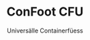 ---
title: "ConFoot CFU"
subtitle: "Universälle Containerfüess"
mainImage: "/images/products/confoot-cfu-main.jpg"
gallery:
  - "/images/products/confoot-cfu-1.jpg"
  - "/images/products/confoot-cfu-2.jpg"
  - "/images/products/confoot-cfu-3.jpg"
shortDescription: "ConFoot CFU isch e universälle Containerfüess, entwickelt für vielseitigi Containerhandhabig i unterschiedlichste Umgäbig."
technicalDescription: "Bi em ConFoot CFU wird höchtwertige Stahl iizoge und es het üses patentierts Verriegeligssystem, wo e sicheri Befestigung an Container-Eckgüsse ermöglicht."
videoID: "HDhFIRA-oZU"
specifications:
  - name: "Gewicht"
    value: "24 kg"
  - name: "Ladekapazität"
    value: "34 t"
  - name: "Dimensione"
    value: "45 × 30 × 25 cm"
  - name: "Material"
    value: "Höchtwertiger Stahl"
price: "6.350 EUR exkl. MwSt"
priceVAT: "7.684 EUR inkl. MwSt"
pricingNotes: "Rabatte bi Grössabnahm verfügbar. Kontaktier eus für individuell Offerte."
buyLink: "/contact"
howToUse: |
  1. Plaziere de CFU unter em Container-Eck
  2. Aktiviere s Verriegeligssystem
  3. Überprüef d sicheri Befestigung
  4. Wiederhole das für alli nöötige Ecke
benefits:
  - title: "Universelli Kompatibilität"
    description: "Funktioniert mit all standard Container, egal vo de Hersteller"
  - title: "Schnälli Installation"
    description: "Cha vo eim einzelne Bedienigsperson in weniger als 5 Minute pro Einheit aagsetzt werde"
  - title: "Platzsparend"
    description: "Kompakti Design ermöglicht d Lagerig i engen Räum, wenn s nöd im Gebrauch isch"
  - title: "Wirtschaftlich"
    description: "Reduziert dr Bedarf an spezialisierten Hebegerät, was d Betriebschoschte senkt"
  - title: "Vielseitigi Aawendige"
    description: "Geeignet für unterschiedlichsti Industriezweigi iinkl. Logistik, Produktion und Bau"
  - title: "Verbesserte Ablaufe"
    description: "Optimiert de Containerhandhabigsprozess und steigert d betriebliche Effizienz"
articleContent: |
  ## Was isch de ConFoot CFU?

  ConFoot CFU isch e universälle Containerfüess-Lösung, wo höchsti Vielseitigkeit und Kompatibilität i unterschiedlichste Container-Typen biete will. Das innovative System ermöglicht es, Container zuverlässig und effizient z handhabe, ganz ohni dä Notwendigkeit vo schwärcher Maschinerie oder spezielle Gerätschaften. S CFU-Modell sticht us wäge sim Fähigkeit, mit praktisch jedem standardmässige Shipping Container z funktioniere – und isch drum e ideale Wahl für Betriebe, wo mit verschiedenste Container-Artä schaffe.

  ## Wie's funktioniert

  De ConFoot CFU wird direkt an de Container-Eckguss befestigt und lieferet e stabile Basis für s Be- und Entlade sowie für temporäri Lagerig. S universälle Design sorgt dafür, dass s System mit nahezu all standardmässige Shipping Container kompatibel isch – ideal für Betriebe, wo mit verschiedenste Containertypen schaffe. Dr eifache Befestigungsmechanismus ermöglicht schnälli Uufstellig und Abnahme, was d Ziit und d Ressource, wo für d Containerhandhabig bruucht werde, erheblich reduziert.

  ## Wie funktionieret de ConFoot CFU

  ### Kernmechanismus

  De ConFoot CFU setzt uf es innovatives, universells Befestigungssystem, wo sich sicher an Container-Eckgüsse befestige lässt – unabhängi vom Hersteller. Die Vielseitigkeit wird durch es speziell entwicklets Klammermechanismus erreecht, wo sich an unterschiedlichi Konfiguratione vo de Eckgüsse aapasse tuet. Gmächt us höchtwertigem Stahl, bietet jede Einheit ussergewöhnlich Langlebigkeit und isch gliechziitig für e einzelne Bedienigsperson eifach z handhabe und z montiere.

  Dr Befestigungsprozess isch eifach und bruucht minimal Training. Bedienigspersonne chönd de CFU genau unter em Container-Eck plaziere, s Verriegeligssystem aktiviere und d sicheri Befestigung überprüefe, bevor witergange wird. Die Simplizität ermöglicht schnälli Uufstellig in verschiedenste betrieblichi Umgäbig – vo bebuschte Häfen bis zu abgelegene Baustätte.

  ### Vorteili vom Mechanismus

  1. **Universelli Aawendige**: S adaptivi Design vom CFU funktioniert mit Container vo allne grosse Hersteller und beseitigt Kompatibilitätsbedenke.
  2. **Betriebseifachheit**: S intuitivi Befestigungssystem chan schnäll erlernt werde, was d Trainingsufwand und Betribserroffrige reduziert.
  3. **Ziitersparnis**: D Containerhandhabig cha in eme Bruchteil vo dr Ziit erledigt werde im Vergleich zu traditionelle Methode, wo schwärchi Maschinerie nödig macht.
  4. **Ressourceneffizienz**: Dur d Reduktion vo dr Abhängigkeit von spezielle Gerätschaften ermöglicht de CFU e effizienteri Allokation vo de Ressource.

  Dr Mechanismus vom CFU stellt e bedeutende Fortschritt i dr Containerhandhabigstechnologie dar und biet e Lösung, wo Vielseitigkeit, Eifachheit und Effizienz in eini Produkt vereint.

  ## Aawendige vom ConFoot CFU

  ### Vielfältigi Logistikoperatione
  De ConFoot CFU überzeugt in verschiedenste Logistikoperatione, wo regelmässig unterschiedlichi Containertypen bedient werde. S universelli Kompatibilität macht es besonders wertvoll in multimodale Transport-Drehkreuze, wo Container vo diverse Hersteller und Reedereie zämecho. D Fähigkeit vom System, mit unterschiedliche Container z funktioniere, eliminiert dr Bedarf an mehre spezialisiärte Handhabigslösige, vereinfacht d Abläuf und senkt d Gerätekoschte.

  ### Kleini Distributionszentren
  Für chlini Distributionszentren, wo d Kosten für permanenti Containerhandhabigs-Gerätschaften nöd rechtfertigt werde chönd, liefert de ConFoot CFU e ideale Lösung. D portable Eigeschafte und d Eifachheit im Gebrauch erlaube dene Betriebe, Containerlieferige effizient z managed – ohni in kostspieligi Infrastruktur z investiere. Die Zugänglichkeit eröffnet neu Mögligkeite für Betriebe, wo ihre Verteilerkapazität usbaue wend, ohne erhebliche Kapitalinvestitione.

  ### Produktionsbetriebe
  Produktionsbetriebe profitieret vo dr Fähigkeit vom CFU, flexible Produktionslayouts z erlaube. Dur s präzise Positioniere vo Containern genau dort, wo sie bruucht werde, erleichtert s System just-in-time Lagerhaltigsmanagement und effizienti Produktionsabläuf. D Möglichkeit, Container schnäll umzusetzen, unterstützt agile Herstellprozesse, wo häufig e Neuanordnung vom Arbeitsbereich und e optimierte Ressourceneinteilung erfordere.

  D Adaptabilität vom ConFoot CFU macht es zu enem unverzichtbare Werkzeug für moderni Logistik und Produktionsabläuf, und sorgt dafür, dass es sich stets an d wandelige Bedürfnisse vo de Branche aapasst.

  ### Vorteili und Einschränkige

  #### Vorteili

  De ConFoot CFU biet erheblichi Vorteili für Containerhandhabigsoperatione. S universelli Kompatibilität eliminiert dr Bedarf an mehre spezielli Handhabigssystem, reduziert d Gerätekoschte und vereinfacht s Inventar-Management. D Portabilität ermöglicht de Uufstellig an verschieden Standorte, was e betriebliche Flexibilität liefert, wie s nid feste installierte Gerätschaften chönne. Zudem reduziert d eifachi Bedienig vom CFU de Trainingsufwand und erlaubt schnälli Implementierig in neie Umgäbig. D robuste Konstruktion sichert langfristigi Zuverlässigkeit, während s kompakti Design de Lagerigsufwand minimiere, wenn s nöd im Gebrauch isch.

  #### Einschränkige

  Trotz dr Vielseitigkeit git es bi em ConFoot CFU o e paar Einschränkige, wo berücksichtigt werde müend. D manuelle Natur vom System isch unter Umständen nöd optimal für Operatione mit extremem Volumen, wo automatisierti Lösige effizienter wären. Au wenn de CFU de Bedarf an schwärcher Maschinerie erheblich reduziert, eliminiert er sie nid in allne Containerhandhabigs-Szenarien vollständig. Zudem chönd extrem unebeni Oberfläche Problemi für e stabile Uufstellig verursache, was in einzelne Fäll zusätzlechi Standortvorbereitig nötigg macht. Die Faktore sötted sorgfältig abgwägt werde, wenn dr CFU i spezifischne betrieblichi Umgäbig i Betracht zoge wird.

  ## Zuekunftigi Entwicklige

  ### Geplante Verbesserige
  Dr ConFoot CFU entwickelt sich stetig wiit mit mehrere geplannti Verbesserige am Horizont. D Entwicklungsbemühige konzentriere sich druf, s Gewicht vo jeder Einheit no meh z reduziere und gleichzeitig d Tragfähigkeit z beibehalte oder sogar z verbessere. In dr Materialwüssenschaft werde Innovatione verfolgä, wo fortschrittlichi Verbundstoffi i d Konstruktion integrere, um e überlegeni Stärke-zu-Gwicht-Verhältnis z erziile. Zudem sind ergonoomischi Optimierig in Planung, wo dr Befestigungsprozess no eifacher mache und d Ermüdig vo Bedienigspersonne bi langetwärtigem Einsatz reduziere sötted.

  ### Integrationsmöglichkeiten
  Zuekunftigi Versione vom ConFoot CFU werde mit verbesserten Integrationsmöglichkeiten in Lagerverwaltungssysteme und Logistik-Tracking-Plattformen ufwändige. Digitale Sensoren sind in Entwicklung, um d Lastverteilig und d'Stabilität in Echtzyt z überwache – und so wertvolli Date für d Sicherheits- und Effizienzoptimierig z lieferä. Die smarti Funktionen erlaube em CFU, en integrale Teil vom vernetzte Logistik-Ökosystem z werde, und unterstütze so datengetriebni Entscheidigsprozesse sowie voraussägendi Instandhaltigspläne.

  Die laufendi Entwicklige sichergeh, dass dr ConFoot CFU au in Zuekunft dä wandelige Bedürfniss vo de Logistik- und Produktionsbranche gerecht wird und sich als führendi Lösung für vielseitigi Containerhandhabig bestätigt.
---